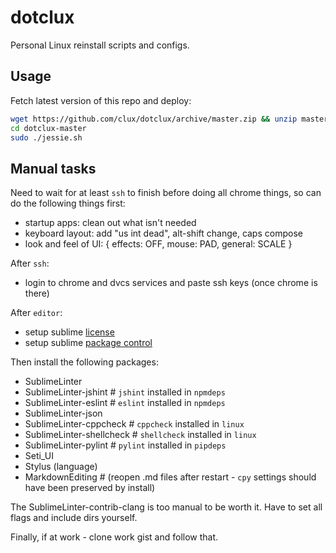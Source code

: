 # dotclux
Personal Linux reinstall scripts and configs.

## Usage
Fetch latest version of this repo and deploy:

```sh
wget https://github.com/clux/dotclux/archive/master.zip && unzip master.zip && rm master.zip
cd dotclux-master
sudo ./jessie.sh
```

## Manual tasks
Need to wait for at least `ssh` to finish before doing all chrome things, so can do the following things first:

- startup apps: clean out what isn't needed
- keyboard layout: add "us int dead", alt-shift change, caps compose
- look and feel of UI: { effects: OFF, mouse: PAD, general: SCALE }

After `ssh`:

- login to chrome and dvcs services and paste ssh keys (once chrome is there)

After `editor`:

- setup sublime [license](https://mail.google.com/mail/u/0/#search/sublime+license/13a942d72a211e81)
- setup sublime [package control](https://packagecontrol.io/installation)

Then install the following packages:

- SublimeLinter
- SublimeLinter-jshint # `jshint` installed in `npmdeps`
- SublimeLinter-eslint # `eslint` installed in `npmdeps`
- SublimeLinter-json
- SublimeLinter-cppcheck # `cppcheck` installed in `linux`
- SublimeLinter-shellcheck # `shellcheck` installed in `linux`
- SublimeLinter-pylint # `pylint` installed in `pipdeps`
- Seti_UI
- Stylus (language)
- MarkdownEditing # (reopen .md files after restart - `cpy` settings should have been preserved by install)

The SublimeLinter-contrib-clang is too manual to be worth it. Have to set all flags and include dirs yourself.

Finally, if at work - clone work gist and follow that.
